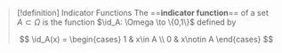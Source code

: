 > [!definition] Indicator Functions
> The ==**indicator function**== of a set $A\subset \Omega$ is the function $\id_A: \Omega \to \{0,1\}$ defined by
>
> $$
> \id_A(x) = \begin{cases}
> 1 & x\in A \\
> 0 & x\notin A
> \end{cases}
> $$